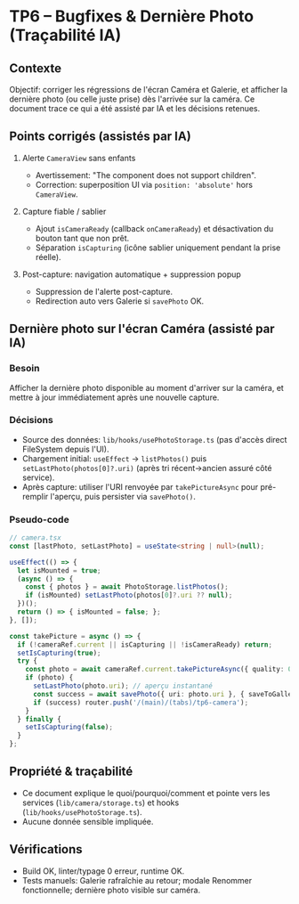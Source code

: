 # TP6 – Bugfixes & Dernière Photo (Traçabilité IA)

## Contexte
Objectif: corriger les régressions de l'écran Caméra et Galerie, et afficher la dernière photo (ou celle juste prise) dès l'arrivée sur la caméra. Ce document trace ce qui a été assisté par IA et les décisions retenues.

## Points corrigés (assistés par IA)

1. Alerte `CameraView` sans enfants
   - Avertissement: "The <CameraView> component does not support children".
   - Correction: superposition UI via `position: 'absolute'` hors `CameraView`.

2. Capture fiable / sablier
   - Ajout `isCameraReady` (callback `onCameraReady`) et désactivation du bouton tant que non prêt.
   - Séparation `isCapturing` (icône sablier uniquement pendant la prise réelle).

3. Post-capture: navigation automatique + suppression popup
   - Suppression de l'alerte post-capture.
   - Redirection auto vers Galerie si `savePhoto` OK.

## Dernière photo sur l'écran Caméra (assisté par IA)

### Besoin
Afficher la dernière photo disponible au moment d'arriver sur la caméra, et mettre à jour immédiatement après une nouvelle capture.

### Décisions
- Source des données: `lib/hooks/usePhotoStorage.ts` (pas d'accès direct FileSystem depuis l'UI).
- Chargement initial: `useEffect` → `listPhotos()` puis `setLastPhoto(photos[0]?.uri)` (après tri récent→ancien assuré côté service).
- Après capture: utiliser l'URI renvoyée par `takePictureAsync` pour pré-remplir l'aperçu, puis persister via `savePhoto()`.

### Pseudo-code
```typescript
// camera.tsx
const [lastPhoto, setLastPhoto] = useState<string | null>(null);

useEffect(() => {
  let isMounted = true;
  (async () => {
    const { photos } = await PhotoStorage.listPhotos();
    if (isMounted) setLastPhoto(photos[0]?.uri ?? null);
  })();
  return () => { isMounted = false; };
}, []);

const takePicture = async () => {
  if (!cameraRef.current || isCapturing || !isCameraReady) return;
  setIsCapturing(true);
  try {
    const photo = await cameraRef.current.takePictureAsync({ quality: 0.8 });
    if (photo) {
      setLastPhoto(photo.uri); // aperçu instantané
      const success = await savePhoto({ uri: photo.uri }, { saveToGallery: false });
      if (success) router.push('/(main)/(tabs)/tp6-camera');
    }
  } finally {
    setIsCapturing(false);
  }
};
```

## Propriété & traçabilité
- Ce document explique le quoi/pourquoi/comment et pointe vers les services (`lib/camera/storage.ts`) et hooks (`lib/hooks/usePhotoStorage.ts`).
- Aucune donnée sensible impliquée.

## Vérifications
- Build OK, linter/typage 0 erreur, runtime OK.
- Tests manuels: Galerie rafraîchie au retour; modale Renommer fonctionnelle; dernière photo visible sur caméra.


